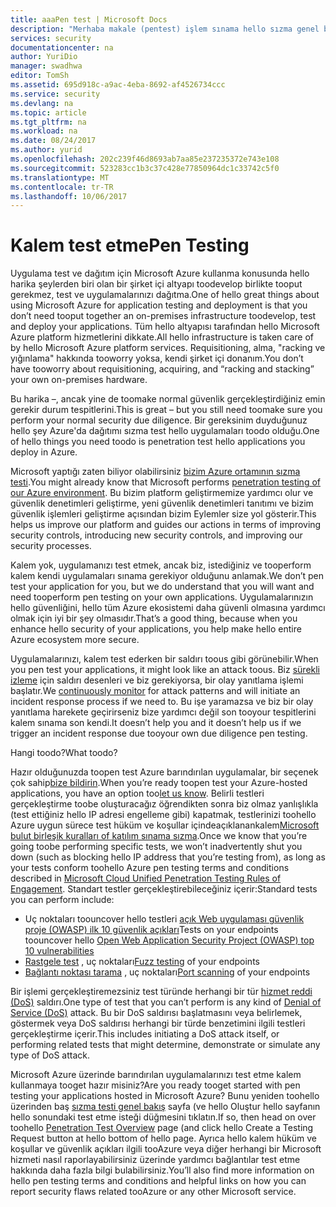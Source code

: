 ```yaml
---
title: aaaPen test | Microsoft Docs
description: "Merhaba makale (pentest) işlem sınama hello sızma genel bir bakış sağlar ve uygulamalarınızı Azure altyapısında çalışan karşı pentest nasıl gerçekleştirin."
services: security
documentationcenter: na
author: YuriDio
manager: swadhwa
editor: TomSh
ms.assetid: 695d918c-a9ac-4eba-8692-af4526734ccc
ms.service: security
ms.devlang: na
ms.topic: article
ms.tgt_pltfrm: na
ms.workload: na
ms.date: 08/24/2017
ms.author: yurid
ms.openlocfilehash: 202c239f46d8693ab7aa85e237235372e743e108
ms.sourcegitcommit: 523283cc1b3c37c428e77850964dc1c33742c5f0
ms.translationtype: MT
ms.contentlocale: tr-TR
ms.lasthandoff: 10/06/2017
---
```

# <a name="pen-testing"></a><span data-ttu-id="cf1b8-103">Kalem test etme</span><span class="sxs-lookup"><span data-stu-id="cf1b8-103">Pen Testing</span></span>
<span data-ttu-id="cf1b8-104">Uygulama test ve dağıtım için Microsoft Azure kullanma konusunda hello harika şeylerden biri olan bir şirket içi altyapı toodevelop birlikte tooput gerekmez, test ve uygulamalarınızı dağıtma.</span><span class="sxs-lookup"><span data-stu-id="cf1b8-104">One of hello great things about using Microsoft Azure for application testing and deployment is that you don’t need tooput together an on-premises infrastructure toodevelop, test and deploy your applications.</span></span> <span data-ttu-id="cf1b8-105">Tüm hello altyapısı tarafından hello Microsoft Azure platform hizmetlerini dikkate.</span><span class="sxs-lookup"><span data-stu-id="cf1b8-105">All hello infrastructure is taken care of by hello Microsoft Azure platform services.</span></span> <span data-ttu-id="cf1b8-106">Requisitioning, alma, "racking ve yığınlama" hakkında tooworry yoksa, kendi şirket içi donanım.</span><span class="sxs-lookup"><span data-stu-id="cf1b8-106">You don’t have tooworry about requisitioning, acquiring, and “racking and stacking” your own on-premises hardware.</span></span>

<span data-ttu-id="cf1b8-107">Bu harika –, ancak yine de toomake normal güvenlik gerçekleştirdiğiniz emin gerekir durum tespitlerini.</span><span class="sxs-lookup"><span data-stu-id="cf1b8-107">This is great – but you still need toomake sure you perform your normal security due diligence.</span></span> <span data-ttu-id="cf1b8-108">Bir gereksinim duyduğunuz hello şey Azure'da dağıtımı sızma test hello uygulamaları toodo olduğu.</span><span class="sxs-lookup"><span data-stu-id="cf1b8-108">One of hello things you need toodo is penetration test hello applications you deploy in Azure.</span></span>

<span data-ttu-id="cf1b8-109">Microsoft yaptığı zaten biliyor olabilirsiniz [bizim Azure ortamının sızma testi](https://gallery.technet.microsoft.com/Cloud-Red-Teaming-b837392e).</span><span class="sxs-lookup"><span data-stu-id="cf1b8-109">You might already know that Microsoft performs [penetration testing of our Azure environment](https://gallery.technet.microsoft.com/Cloud-Red-Teaming-b837392e).</span></span> <span data-ttu-id="cf1b8-110">Bu bizim platform geliştirmemize yardımcı olur ve güvenlik denetimleri geliştirme, yeni güvenlik denetimleri tanıtımı ve bizim güvenlik işlemleri geliştirme açısından bizim Eylemler size yol gösterir.</span><span class="sxs-lookup"><span data-stu-id="cf1b8-110">This helps us improve our platform and guides our actions in terms of improving security controls, introducing new security controls, and improving our security processes.</span></span>

<span data-ttu-id="cf1b8-111">Kalem yok, uygulamanızı test etmek, ancak biz, istediğiniz ve tooperform kalem kendi uygulamaları sınama gerekiyor olduğunu anlamak.</span><span class="sxs-lookup"><span data-stu-id="cf1b8-111">We don’t pen test your application for you, but we do understand that you will want and need tooperform pen testing on your own applications.</span></span> <span data-ttu-id="cf1b8-112">Uygulamalarınızın hello güvenliğini, hello tüm Azure ekosistemi daha güvenli olmasına yardımcı olmak için iyi bir şey olmasıdır.</span><span class="sxs-lookup"><span data-stu-id="cf1b8-112">That’s a good thing, because when you enhance hello security of your applications, you help make hello entire Azure ecosystem more secure.</span></span>

<span data-ttu-id="cf1b8-113">Uygulamalarınızı, kalem test ederken bir saldırı toous gibi görünebilir.</span><span class="sxs-lookup"><span data-stu-id="cf1b8-113">When you pen test your applications, it might look like an attack toous.</span></span> <span data-ttu-id="cf1b8-114">Biz [sürekli izleme](http://blogs.msdn.com/b/azuresecurity/archive/2015/07/05/best-practices-to-protect-your-azure-deployment-against-cloud-drive-by-attacks.aspx) için saldırı desenleri ve biz gerekiyorsa, bir olay yanıtlama işlemi başlatır.</span><span class="sxs-lookup"><span data-stu-id="cf1b8-114">We [continuously monitor](http://blogs.msdn.com/b/azuresecurity/archive/2015/07/05/best-practices-to-protect-your-azure-deployment-against-cloud-drive-by-attacks.aspx) for attack patterns and will initiate an incident response process if we need to.</span></span> <span data-ttu-id="cf1b8-115">Bu işe yaramazsa ve biz bir olay yanıtlama harekete geçirirseniz bize yardımcı değil son tooyour tespitlerini kalem sınama son kendi.</span><span class="sxs-lookup"><span data-stu-id="cf1b8-115">It doesn’t help you and it doesn’t help us if we trigger an incident response due tooyour own due diligence pen testing.</span></span>

<span data-ttu-id="cf1b8-116">Hangi toodo?</span><span class="sxs-lookup"><span data-stu-id="cf1b8-116">What toodo?</span></span>

<span data-ttu-id="cf1b8-117">Hazır olduğunuzda toopen test Azure barındırılan uygulamalar, bir seçenek çok sahip[bize bildirin](https://portal.msrc.microsoft.com/en-us/engage/pentest).</span><span class="sxs-lookup"><span data-stu-id="cf1b8-117">When you’re ready toopen test your Azure-hosted applications, you have an option too[let us know](https://portal.msrc.microsoft.com/en-us/engage/pentest).</span></span> <span data-ttu-id="cf1b8-118">Belirli testleri gerçekleştirme toobe oluşturacağız öğrendikten sonra biz olmaz yanlışlıkla (test ettiğiniz hello IP adresi engelleme gibi) kapatmak, testlerinizi toohello Azure uygun sürece test hüküm ve koşullar içindeaçıklanankalem[Microsoft bulut birleşik kuralları of katılım sınama sızma](https://technet.microsoft.com/en-us/mt784683).</span><span class="sxs-lookup"><span data-stu-id="cf1b8-118">Once we know that you’re going toobe performing specific tests, we won’t inadvertently shut you down (such as blocking hello IP address that you’re testing from), as long as your tests conform toohello Azure pen testing terms and conditions described in [Microsoft Cloud Unified Penetration Testing Rules of Engagement](https://technet.microsoft.com/en-us/mt784683).</span></span>
<span data-ttu-id="cf1b8-119">Standart testler gerçekleştirebileceğiniz içerir:</span><span class="sxs-lookup"><span data-stu-id="cf1b8-119">Standard tests you can perform include:</span></span>

* <span data-ttu-id="cf1b8-120">Uç noktaları toouncover hello testleri [açık Web uygulaması güvenlik proje (OWASP) ilk 10 güvenlik açıkları](https://www.owasp.org/index.php/Category:OWASP_Top_Ten_Project)</span><span class="sxs-lookup"><span data-stu-id="cf1b8-120">Tests on your endpoints toouncover hello [Open Web Application Security Project (OWASP) top 10 vulnerabilities](https://www.owasp.org/index.php/Category:OWASP_Top_Ten_Project)</span></span>
* <span data-ttu-id="cf1b8-121">[Rastgele test](https://blogs.microsoft.com/cybertrust/2007/09/20/fuzz-testing-at-microsoft-and-the-triage-process/) , uç noktaları</span><span class="sxs-lookup"><span data-stu-id="cf1b8-121">[Fuzz testing](https://blogs.microsoft.com/cybertrust/2007/09/20/fuzz-testing-at-microsoft-and-the-triage-process/) of your endpoints</span></span>
* <span data-ttu-id="cf1b8-122">[Bağlantı noktası tarama](https://en.wikipedia.org/wiki/Port_scanner) , uç noktaları</span><span class="sxs-lookup"><span data-stu-id="cf1b8-122">[Port scanning](https://en.wikipedia.org/wiki/Port_scanner) of your endpoints</span></span>

<span data-ttu-id="cf1b8-123">Bir işlemi gerçekleştiremezsiniz test türünde herhangi bir tür [hizmet reddi (DoS)](https://en.wikipedia.org/wiki/Denial-of-service_attack) saldırı.</span><span class="sxs-lookup"><span data-stu-id="cf1b8-123">One type of test that you can’t perform is any kind of [Denial of Service (DoS)](https://en.wikipedia.org/wiki/Denial-of-service_attack) attack.</span></span> <span data-ttu-id="cf1b8-124">Bu bir DoS saldırısı başlatmasını veya belirlemek, göstermek veya DoS saldırısı herhangi bir türde benzetimini ilgili testleri gerçekleştirme içerir.</span><span class="sxs-lookup"><span data-stu-id="cf1b8-124">This includes initiating a DoS attack itself, or performing related tests that might determine, demonstrate or simulate any type of DoS attack.</span></span>

<span data-ttu-id="cf1b8-125">Microsoft Azure üzerinde barındırılan uygulamalarınızı test etme kalem kullanmaya tooget hazır misiniz?</span><span class="sxs-lookup"><span data-stu-id="cf1b8-125">Are you ready tooget started with pen testing your applications hosted in Microsoft Azure?</span></span> <span data-ttu-id="cf1b8-126">Bunu yeniden toohello üzerinden baş [sızma testi genel bakış](https://technet.microsoft.com/library/mt784683.aspx) sayfa (ve hello Oluştur hello sayfanın hello sonundaki test etme isteği düğmesini tıklatın.</span><span class="sxs-lookup"><span data-stu-id="cf1b8-126">If so, then head on over toohello [Penetration Test Overview](https://technet.microsoft.com/library/mt784683.aspx) page (and click hello Create a Testing Request button at hello bottom of hello page.</span></span> <span data-ttu-id="cf1b8-127">Ayrıca hello kalem hüküm ve koşullar ve güvenlik açıkları ilgili tooAzure veya diğer herhangi bir Microsoft hizmeti nasıl raporlayabilirsiniz üzerinde yardımcı bağlantılar test etme hakkında daha fazla bilgi bulabilirsiniz.</span><span class="sxs-lookup"><span data-stu-id="cf1b8-127">You’ll also find more information on hello pen testing terms and conditions and helpful links on how you can report security flaws related tooAzure or any other Microsoft service.</span></span>
